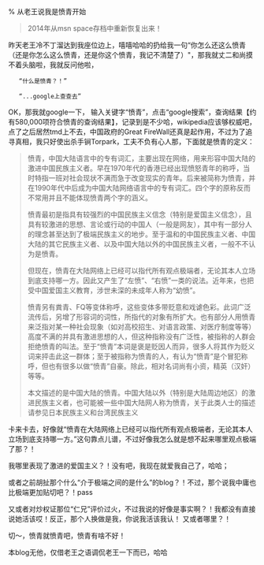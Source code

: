 % 从老王说我是愤青开始

> 2014年从msn space存档中重新恢复出来！

昨天老王冷不丁溜达到我座位边上，嘻嘻哈哈的扔给我一句“你怎么还这么愤青（还是你怎么这么愤青，还是你这个愤青，我记不清楚了）"，那我就丈二和尚摸不着头脑啦，我就反问他啦，

       “什么是愤青？！”

       “...google上查查去”

OK，那我就google一下， 输入关键字“愤青”，点击“google搜索”，查询结果【约有580,000项符合愤青的查询结果】，记录到是不少哈，wikipedia应该够权威吧，点了之后居然tmd上不去，中国政府的Great FireWall还真是起作用，不过为了追寻真相，我只好使出杀手锏Torpark，工夫不负有心人那，下面就是愤青的定义：

<blockquote>
愤青，中国大陆语言中的专有词汇，主要出现在网络，用来形容中国大陆的激进中国民族主义者。早在1970年代的香港已经出现愤怒青年的称呼，当时特指一班对社会现状不满而急于改变现实的青年。后来被简称为愤青，并在1990年代中后成为中国大陆网络语言中的专有词汇。四个字的原称反而不常用并且不能体现愤青两个字的涵义。

愤青最初是指具有较强烈的中国民族主义信念（特别是爱国主义信念），且具有较激进的思想、言论或行动的中国人（一般是网友），其中有一部分人的理念甚至达到了极端民族主义的地步。至于温和的中国民族主义者、中国大陆的其它民族主义者、以及中国大陆以外的中国民族主义者，一般不不认为是愤青。

但现在，愤青在大陆网络上已经可以指代所有观点极端者，无论其本人立场到底支持哪一方。因此又产生了“左愤”、“右愤”一类的说法。近年来，也把受中国爱国主义教育，涉世未深的未成年人称为“幼愤”。

愤青另有粪青、FQ等变体称呼，这些变体多带贬意和戏谑色彩。此词广泛流传后，另增了形容词的词性，所指代的对象有所扩大。也有部分人用愤青来泛指对某一种社会现象（如对高校招生、对语言政策、对医疗制度等等）高度不满的并具有激进思想的人，但这种指称没有广泛性，被指称的人群会拒绝愤青的叫法。至于“愤青”本词是褒是贬因人而异，很多人将其作为贬义词来抨击此这一群体；至于被指称为愤青的人，有认为“愤青”是个冒犯称呼，但也有很多以做“愤青”自豪。除此，相对名词尚有小资，精英（汉奸）等等。

本文描述的是中国大陆的愤青。中国大陆以外（特别是大陆周边地区）的激进民族主义者，也可能被一些中国大陆网人称为愤青，关于此类人士的描述请参见日本民族主义和台湾民族主义
</blockquote>

卡来卡去，好像就“愤青在大陆网络上已经可以指代所有观点极端者，无论其本人立场到底支持哪一方。”这句靠点儿谱，不过好像我怎么就是想不起来哪里观点极端了那？！

我哪里表现了激进的爱国主义？！没有吧，我现在就爱我自己了，哈哈；

或者之前胡扯那个什么“介于极端之间的是什么”的blog？！不过，那个说我中庸也比极端更加贴切吧？！pass

又或者对炒权证那位“仁兄”评价过火，不过我说的好像是事实啊？！我都没有直接说她活该哎！反正，那个人换做是我，你说我活该我认！
又或者哪里？！

切～，愤青就愤青吧，愤青有啥不好！

本blog无他，仅借老王之语调侃老王一下而已，哈哈